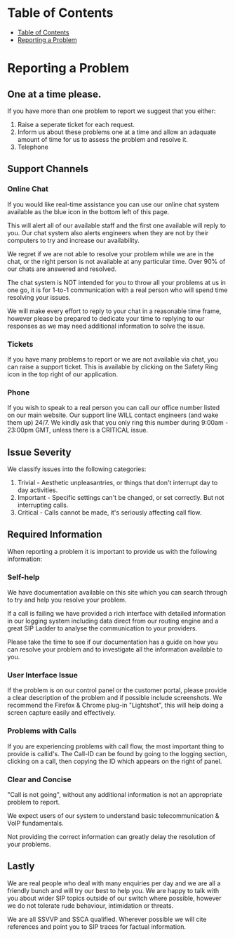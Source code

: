 # Table of Contents

* [Table of Contents](#table-of-contents)
* [Reporting a Problem](#reporting-a-problem)

# Reporting a Problem

## One at a time please.
If you have more than one problem to report we suggest that you either:
1. Raise a seperate ticket for each request.
2. Inform us about these problems one at a time and allow an adaquate amount of time for us to assess the problem and resolve it.
3. Telephone

## Support Channels

### Online Chat
If you would like real-time assistance you can use our online chat system available as the blue icon in the bottom left of this page.

This will alert all of our available staff and the first one available will reply to you. Our chat system also alerts engineers when they are not by their computers to try and increase our availability.

We regret if we are not able to resolve your problem while we are in the chat, or the right person is not available at any particular time. Over 90% of our chats are answered and resolved.

The chat system is NOT intended for you to throw all your problems at us in one go, it is for 1-to-1 communication with a real person who will spend time resolving your issues.

We will make every effort to reply to your chat in a reasonable time frame, however please be prepared to dedicate your time to replying to our responses as we may need additional information to solve the issue.

### Tickets
If you have many problems to report or we are not available via chat, you can raise a support ticket. This is available by clicking on the Safety Ring icon in the top right of our application.

### Phone
If you wish to speak to a real person you can call our office number listed on our main website. Our support line WILL contact engineers (and wake them up) 24/7. We kindly ask that you only ring this number during 9:00am - 23:00pm GMT, unless there is a CRITICAL issue.

## Issue Severity
We classify issues into the following categories:
1. Trivial - Aesthetic unpleasantries, or things that don't interrupt day to day activities.
2. Important - Specific settings can't be changed, or set correctly. But not interrupting calls.
3. Critical - Calls cannot be made, it's seriously affecting call flow.

## Required Information
When reporting a problem it is important to provide us with the following information:

### Self-help
We have documentation available on this site which you can search through to try and help you resolve your problem.

If a call is failing we have provided a rich interface with detailed information in our logging system including data direct from our routing engine and a great SIP Ladder to analyse the communication to your providers.

Please take the time to see if our documentation has a guide on how you can resolve your problem and to investigate all the information available to you.

### User Interface Issue
If the problem is on our control panel or the customer portal, please provide a clear description of the problem and if possible include screenshots.
We recommend the Firefox & Chrome plug-in "Lightshot", this will help doing a screen capture easily and effectively.

### Problems with Calls
If you are experiencing problems with call flow, the most important thing to provide  is callid's.
The Call-ID can be found by going to the logging section, clicking on a call, then copying the ID which appears on the right of panel.

### Clear and Concise
"Call is not going", without any additional information is not an appropriate problem to report.

We expect users of our system to understand basic telecommunication & VoIP fundamentals.

Not providing the correct information can greatly delay the resolution of your problems.

## Lastly

We are real people who deal with many enquiries per day and we are all a friendly bunch and will try our best to help you. We are happy to talk with you about wider SIP topics outside of our switch where possible, however we do not tolerate rude behaviour, intimidation or threats.

We are all SSVVP and SSCA qualified. Wherever possible we will cite references and point you to SIP traces for factual information.
